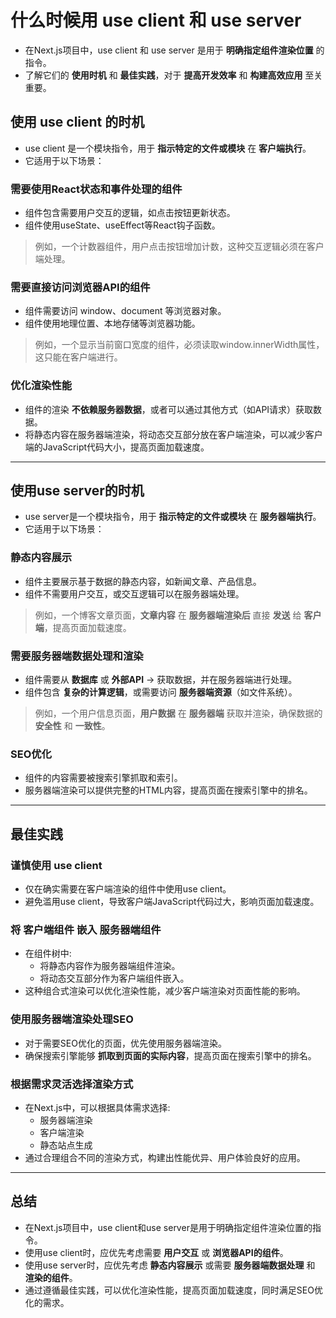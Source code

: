 # 什么时候用 use client 和 use server

- 在Next.js项目中，use client 和 use server 是用于 **明确指定组件渲染位置** 的指令。
- 了解它们的 **使用时机** 和 **最佳实践**，对于 **提高开发效率** 和 **构建高效应用** 至关重要。

## 使用 use client 的时机

- use client 是一个模块指令，用于 **指示特定的文件或模块** 在 **客户端执行**。
- 它适用于以下场景：

### 需要使用React状态和事件处理的组件

- 组件包含需要用户交互的逻辑，如点击按钮更新状态。
- 组件使用useState、useEffect等React钩子函数。

> 例如，一个计数器组件，用户点击按钮增加计数，这种交互逻辑必须在客户端处理。

### 需要直接访问浏览器API的组件

- 组件需要访问 window、document 等浏览器对象。
- 组件使用地理位置、本地存储等浏览器功能。

> 例如，一个显示当前窗口宽度的组件，必须读取window.innerWidth属性，这只能在客户端进行。

### 优化渲染性能

- 组件的渲染 **不依赖服务器数据**，或者可以通过其他方式（如API请求）获取数据。
- 将静态内容在服务器端渲染，将动态交互部分放在客户端渲染，可以减少客户端的JavaScript代码大小，提高页面加载速度。

---

## 使用use server的时机

- use server是一个模块指令，用于 **指示特定的文件或模块** 在 **服务器端执行**。
- 它适用于以下场景：

### 静态内容展示

- 组件主要展示基于数据的静态内容，如新闻文章、产品信息。
- 组件不需要用户交互，或交互逻辑可以在服务器端处理。

> 例如，一个博客文章页面，**文章内容** 在 **服务器端渲染后** 直接 **发送** 给 **客户端**，提高页面加载速度。

### 需要服务器端数据处理和渲染

- 组件需要从 **数据库** 或 **外部API** -> 获取数据，并在服务器端进行处理。
- 组件包含 **复杂的计算逻辑**，或需要访问 **服务器端资源**（如文件系统）。

> 例如，一个用户信息页面，**用户数据** 在 **服务器端** 获取并渲染，确保数据的 **安全性** 和 **一致性**。

### SEO优化

- 组件的内容需要被搜索引擎抓取和索引。
- 服务器端渲染可以提供完整的HTML内容，提高页面在搜索引擎中的排名。

---

## 最佳实践

### 谨慎使用 use client

- 仅在确实需要在客户端渲染的组件中使用use client。
- 避免滥用use client，导致客户端JavaScript代码过大，影响页面加载速度。

### 将 客户端组件 嵌入 服务器端组件

- 在组件树中:
  - 将静态内容作为服务器端组件渲染。
  - 将动态交互部分作为客户端组件嵌入。
- 这种组合式渲染可以优化渲染性能，减少客户端渲染对页面性能的影响。

### 使用服务器端渲染处理SEO

- 对于需要SEO优化的页面，优先使用服务器端渲染。
- 确保搜索引擎能够 **抓取到页面的实际内容**，提高页面在搜索引擎中的排名。

### 根据需求灵活选择渲染方式

- 在Next.js中，可以根据具体需求选择:
  - 服务器端渲染
  - 客户端渲染
  - 静态站点生成
- 通过合理组合不同的渲染方式，构建出性能优异、用户体验良好的应用。

---

## 总结

- 在Next.js项目中，use client和use server是用于明确指定组件渲染位置的指令。
- 使用use client时，应优先考虑需要 **用户交互** 或 **浏览器API的组件**。
- 使用use server时，应优先考虑 **静态内容展示** 或需要 **服务器端数据处理** 和 **渲染的组件**。
- 通过遵循最佳实践，可以优化渲染性能，提高页面加载速度，同时满足SEO优化的需求。
